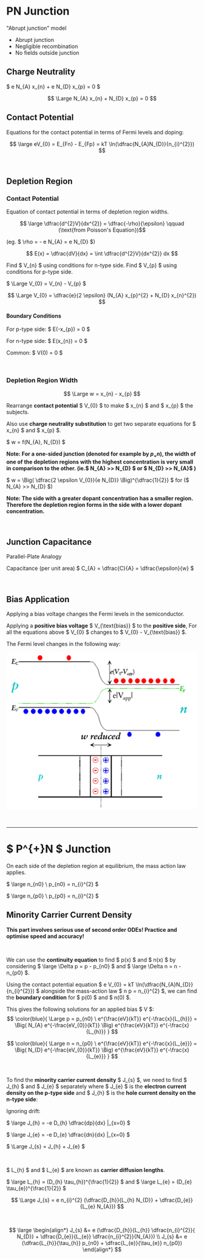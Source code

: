 # PN Junction

"Abrupt junction" model

* Abrupt junction
* Negligible recombination
* No fields outside junction


## Charge Neutrality 

$ e N_{A} x_{n} + e N_{D} x_{p} = 0 $

$$ \Large N_{A} x_{n} + N_{D} x_{p} = 0 $$


## Contact Potential

Equations for the contact potential in terms of Fermi levels and doping:

$$ \large eV_{0} = E_{Fn} - E_{Fp} = kT \ln(\dfrac{N_{A}N_{D}}{n_{i}^{2}}) $$

</br>

## Depletion Region

### Contact Potential
Equation of contact potential in terms of depletion region widths.

$$ \large \dfrac{d^{2}V}{dx^{2}} = \dfrac{-\rho}{\epsilon} \qquad (\text{from Poisson's Equation})$$

(eg. $ \rho = - e N_{A} = e N_{D} $)

$$ E(x) = \dfrac{dV}{dx} = \int \dfrac{d^{2}V}{dx^{2}} dx $$

Find $ V_{n} $ using conditions for n-type side.
Find $ V_{p} $ using conditions for p-type side.

$ \Large V_{0} = V_{n} - V_{p} $

$$ \Large V_{0} = \dfrac{e}{2 \epsilon} (N_{A} x_{p}^{2} + N_{D} x_{n}^{2}) $$

#### Boundary Conditions

For p-type side: $ E(-x_{p}) = 0 $

For n-type side: $ E(x_{n}) = 0 $

Common: $ V(0) = 0 $


</br>

### Depletion Region Width

$$ \Large w = x_{n} - x_{p} $$

Rearrange **contact potential** $ V_{0} $ to make $ x_{n} $ and $ x_{p} $ the subjects.

Also use **charge neutrality substitution** to get two separate equations for $ x_{n} $ and $ x_{p} $.

$ w = f(N_{A}, N_{D}) $

**Note: For a one-sided junction (denoted for example by $p_{+}n$), the width of one of the depletion regions with the highest concentration is very small in comparison to the other. (ie.$ N_{A} >> N_{D} $ or $ N_{D} >> N_{A}$ )**

$ w = \Big( \dfrac{2 \epsilon V_{0}}{e N_{D}} \Big)^{\dfrac{1}{2}} $ for ($ N_{A} >> N_{D} $)

**Note: The side with a greater dopant concentration has a smaller region. Therefore the depletion region forms in the side with a lower dopant concentration.**


</br>

## Junction Capacitance

Parallel-Plate Analogy

Capacitance (per unit area) $ C_{A} = \dfrac{C}{A} = \dfrac{\epsilon}{w} $


</br>

## Bias Application

Applying a bias voltage changes the Fermi levels in the semiconductor.



Applying a **positive bias voltage** $ V_{\text{bias}} $ to the **positive side**, For all the equations above $ V_{0} $ changes to $ V_{0} - V_{\text{bias}} $.

The Fermi level changes in the following way:

<img src="images/fermi-bias.png"></img>

</br><hr>

# $ P^{+}N $ Junction

On each side of the depletion region at equilibrium, the mass action law applies.

$ \large n_{n0} \ p_{n0} = n_{i}^{2} $

$ \large n_{p0} \ p_{p0} = n_{i}^{2} $

## Minority Carrier Current Density

**This part involves serious use of second order ODEs! Practice and optimise speed and accuracy!**

</br>

We can use the **continuity equation** to find $ p(x) $ and $ n(x) $ by considering $ \large \Delta p = p - p_{n0} $ and $ \large \Delta n = n - n_{p0} $.  

Using the contact potential equation $ e V_{0} = kT \ln(\dfrac{N_{A}N_{D}}{n_{i}^{2}}) $ alongside the mass-action law $ n p = n_{i}^{2} $, we can find the **boundary condition** for $ p(0) $ and $ n(0) $.  

This gives the following solutions for an applied bias $ V $:
$$ \color{blue}{ \Large p = p_{n0} \ e^{\frac{eV}{kT}} e^{-\frac{x}{L_{h}}} = \Big( N_{A} e^{-\frac{eV_{0}}{kT}} \Big) e^{\frac{eV}{kT}} e^{-\frac{x}{L_{h}}} } $$

$$ \color{blue}{ \Large n = n_{p0} \ e^{\frac{eV}{kT}} e^{-\frac{x}{L_{e}}} = \Big( N_{D} e^{-\frac{eV_{0}}{kT}} \Big) e^{\frac{eV}{kT}} e^{-\frac{x}{L_{e}}} } $$

</br>


To find the **minority carrier current density** $ J_{s} $, we need to find $ J_{h} $ and $ J_{e} $ separately where $ J_{e} $ is the **electron current density on the p-type side** and $ J_{h} $ is the **hole current density on the n-type side**:

Ignoring drift:

$ \large J_{h} = -e D_{h} \dfrac{dp}{dx} |_{x=0} $

$ \large J_{e} = -e D_{e} \dfrac{dn}{dx} |_{x=0} $


$ \Large J_{s} = J_{h} + J_{e} $ 

</br>

$ L_{h} $ and $ L_{e} $ are known as **carrier diffusion lengths**.

$ \large L_{h} = (D_{h} \tau_{h})^{\frac{1}{2}} $ and $ \large L_{e} = (D_{e} \tau_{e})^{\frac{1}{2}} $

$$ \Large J_{s} = e n_{i}^{2} (\dfrac{D_{h}}{L_{h} N_{D}} + \dfrac{D_{e}}{L_{e} N_{A}}) $$

</br>

$$
\large
\begin{align*}
J_{s} &= e (\dfrac{D_{h}}{L_{h}} \dfrac{n_{i}^{2}}{ N_{D}} + \dfrac{D_{e}}{L_{e}} \dfrac{n_{i}^{2}}{N_{A}}) \\
J_{s} &= e (\dfrac{L_{h}}{\tau_{h}} p_{n0} + \dfrac{L_{e}}{\tau_{e}} n_{p0})
\end{align*}
$$





